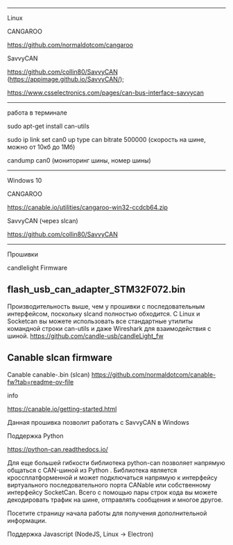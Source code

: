 -------------------------------------------
Linux

CANGAROO

https://github.com/normaldotcom/cangaroo

SavvyCAN

https://github.com/collin80/SavvyCAN (https://appimage.github.io/SavvyCAN/);

https://www.csselectronics.com/pages/can-bus-interface-savvycan

----------------------------------
работа в терминале

sudo apt-get install can-utils

sudo ip link set can0 up type can bitrate 500000 (скорость на шине, можно от 10кб до 1Мб)

candump can0 (мониторинг шины, номер шины)

------------------------------------


Windows 10

CANGAROO

https://canable.io/utilities/cangaroo-win32-ccdcb64.zip

SavvyCAN (через slcan)

https://github.com/collin80/SavvyCAN


----------------------------------------

Прошивки


candlelight Firmware

flash_usb_can_adapter_STM32F072.bin
-----------------------

Производительность выше, чем у прошивки с последовательным интерфейсом, поскольку slcand полностью обходится. 
С Linux и Socketcan вы можете использовать все стандартные утилиты командной строки can-utils и даже Wireshark для взаимодействия с шиной. 
https://github.com/candle-usb/candleLight_fw


Canable slcan firmware
-----------------------

Canable canable-.bin (slcan)
https://github.com/normaldotcom/canable-fw?tab=readme-ov-file




info

https://canable.io/getting-started.html

Данная прошивка позволит работать c SavvyCAN в Windows



Поддержка Python

https://python-can.readthedocs.io/

Для еще большей гибкости библиотека python-can позволяет напрямую общаться с CAN-шиной из Python . Библиотека является кроссплатформенной и может подключаться напрямую к интерфейсу виртуального последовательного порта CANable или собственному интерфейсу SocketCan. Всего с помощью пары строк кода вы можете декодировать трафик на шине, отправлять сообщения и многое другое.

Посетите страницу начала работы для получения дополнительной информации.

Поддержка Javascript (NodeJS, Linux -> Electron)



